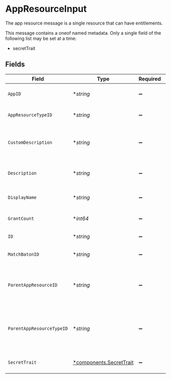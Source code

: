 # AppResourceInput

The app resource message is a single resource that can have entitlements.

This message contains a oneof named metadata. Only a single field of the following list may be set at a time:
  - secretTrait



## Fields

| Field                                                                         | Type                                                                          | Required                                                                      | Description                                                                   |
| ----------------------------------------------------------------------------- | ----------------------------------------------------------------------------- | ----------------------------------------------------------------------------- | ----------------------------------------------------------------------------- |
| `AppID`                                                                       | **string*                                                                     | :heavy_minus_sign:                                                            | The app that this resource belongs to.                                        |
| `AppResourceTypeID`                                                           | **string*                                                                     | :heavy_minus_sign:                                                            | The resource type that this resource is.                                      |
| `CustomDescription`                                                           | **string*                                                                     | :heavy_minus_sign:                                                            | A custom description that can be set for a resource.                          |
| `Description`                                                                 | **string*                                                                     | :heavy_minus_sign:                                                            | The description set for the resource.                                         |
| `DisplayName`                                                                 | **string*                                                                     | :heavy_minus_sign:                                                            | The display name for this resource.                                           |
| `GrantCount`                                                                  | **int64*                                                                      | :heavy_minus_sign:                                                            | The number of grants to this resource.                                        |
| `ID`                                                                          | **string*                                                                     | :heavy_minus_sign:                                                            | The id of the resource.                                                       |
| `MatchBatonID`                                                                | **string*                                                                     | :heavy_minus_sign:                                                            | The matchBatonId field.                                                       |
| `ParentAppResourceID`                                                         | **string*                                                                     | :heavy_minus_sign:                                                            | The parent resource id, if this resource is a child of another resource.      |
| `ParentAppResourceTypeID`                                                     | **string*                                                                     | :heavy_minus_sign:                                                            | The parent resource type id, if this resource is a child of another resource. |
| `SecretTrait`                                                                 | [*components.SecretTrait](../../models/components/secrettrait.md)             | :heavy_minus_sign:                                                            | The SecretTrait message.                                                      |